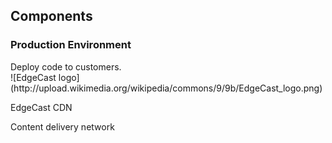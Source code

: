 ## Components

### Production Environment

<section>
Deploy code to customers.

<aside class="notes">

</aside>
</section>
<!-- -->

<section>
![EdgeCast logo](http://upload.wikimedia.org/wikipedia/commons/9/9b/EdgeCast_logo.png) <!-- .element: style="height:5em;background-color:inherit;border:0" -->

EdgeCast CDN

<aside class="notes">
Content delivery network

</aside>
</section>
<!-- -->

<!--
* http://www.informit.com/articles/article.aspx?p=1621865&seqNum=2
-->
